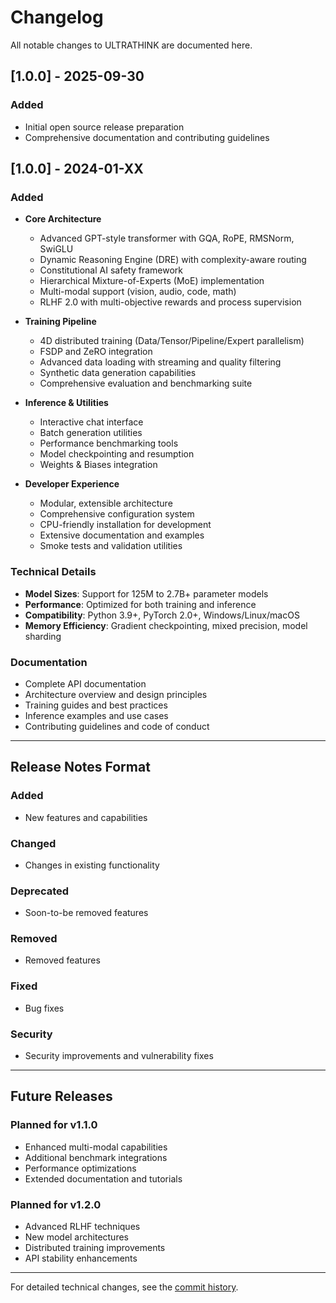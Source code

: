 # Changelog

All notable changes to ULTRATHINK are documented here.

## [1.0.0] - 2025-09-30

### Added
- Initial open source release preparation
- Comprehensive documentation and contributing guidelines

## [1.0.0] - 2024-01-XX

### Added
- **Core Architecture**
  - Advanced GPT-style transformer with GQA, RoPE, RMSNorm, SwiGLU
  - Dynamic Reasoning Engine (DRE) with complexity-aware routing
  - Constitutional AI safety framework
  - Hierarchical Mixture-of-Experts (MoE) implementation
  - Multi-modal support (vision, audio, code, math)
  - RLHF 2.0 with multi-objective rewards and process supervision

- **Training Pipeline**
  - 4D distributed training (Data/Tensor/Pipeline/Expert parallelism)
  - FSDP and ZeRO integration
  - Advanced data loading with streaming and quality filtering
  - Synthetic data generation capabilities
  - Comprehensive evaluation and benchmarking suite

- **Inference & Utilities**
  - Interactive chat interface
  - Batch generation utilities
  - Performance benchmarking tools
  - Model checkpointing and resumption
  - Weights & Biases integration

- **Developer Experience**
  - Modular, extensible architecture
  - Comprehensive configuration system
  - CPU-friendly installation for development
  - Extensive documentation and examples
  - Smoke tests and validation utilities

### Technical Details
- **Model Sizes**: Support for 125M to 2.7B+ parameter models
- **Performance**: Optimized for both training and inference
- **Compatibility**: Python 3.9+, PyTorch 2.0+, Windows/Linux/macOS
- **Memory Efficiency**: Gradient checkpointing, mixed precision, model sharding

### Documentation
- Complete API documentation
- Architecture overview and design principles
- Training guides and best practices
- Inference examples and use cases
- Contributing guidelines and code of conduct

---

## Release Notes Format

### Added
- New features and capabilities

### Changed
- Changes in existing functionality

### Deprecated
- Soon-to-be removed features

### Removed
- Removed features

### Fixed
- Bug fixes

### Security
- Security improvements and vulnerability fixes

---

## Future Releases

### Planned for v1.1.0
- Enhanced multi-modal capabilities
- Additional benchmark integrations
- Performance optimizations
- Extended documentation and tutorials

### Planned for v1.2.0
- Advanced RLHF techniques
- New model architectures
- Distributed training improvements
- API stability enhancements

---

For detailed technical changes, see the [commit history](https://github.com/yourusername/ultrathink/commits/main).
